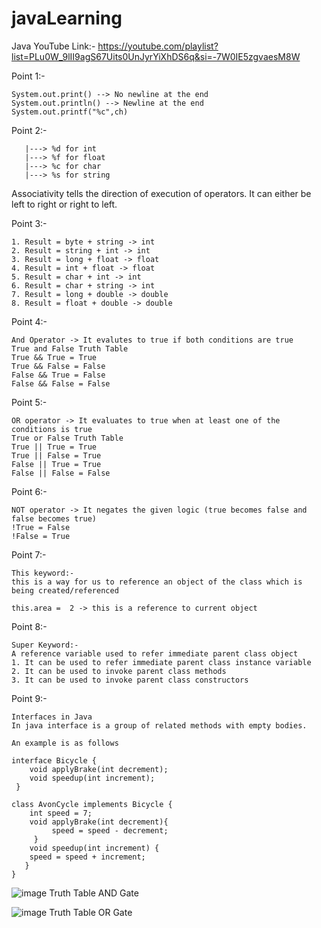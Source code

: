 # javaLearning                                                                                                                      

Java YouTube Link:-
https://youtube.com/playlist?list=PLu0W_9lII9agS67Uits0UnJyrYiXhDS6q&si=-7W0IE5zgvaesM8W

Point 1:-
```
System.out.print() --> No newline at the end
System.out.println() --> Newline at the end
System.out.printf("%c",ch) 
```

Point 2:-
```
   |---> %d for int
   |---> %f for float
   |---> %c for char
   |---> %s for string
```
Associativity tells the direction of execution of operators. It can either be left to right or right to left. 

Point 3:-
```
1. Result = byte + string -> int
2. Result = string + int -> int
3. Result = long + float -> float
4. Result = int + float -> float
5. Result = char + int -> int
6. Result = char + string -> int
7. Result = long + double -> double
8. Result = float + double -> double
```

Point 4:-
```
And Operator -> It evalutes to true if both conditions are true
True and False Truth Table
True && True = True
True && False = False
False && True = False
False && False = False
```

Point 5:-
```
OR operator -> It evaluates to true when at least one of the conditions is true
True or False Truth Table
True || True = True
True || False = True
False || True = True
False || False = False
```

Point 6:-
```
NOT operator -> It negates the given logic (true becomes false and false becomes true)
!True = False
!False = True
```
Point 7:-
```
This keyword:-
this is a way for us to reference an object of the class which is being created/referenced

this.area =  2 -> this is a reference to current object
```
Point 8:-
```
Super Keyword:-
A reference variable used to refer immediate parent class object
1. It can be used to refer immediate parent class instance variable
2. It can be used to invoke parent class methods
3. It can be used to invoke parent class constructors
```
Point 9:-
```
Interfaces in Java
In java interface is a group of related methods with empty bodies.

An example is as follows

interface Bicycle {
    void applyBrake(int decrement);
    void speedup(int increment);
 }

class AvonCycle implements Bicycle {
    int speed = 7;
    void applyBrake(int decrement){
         speed = speed - decrement;
     }
    void speedup(int increment) {
	speed = speed + increment;
   }
}
```
![image](https://github.com/user-attachments/assets/ff523d7c-0871-451a-8c31-d6b7b4165ad5)
Truth Table AND Gate

![image](https://github.com/user-attachments/assets/3004c5e5-861b-4c1f-9bc3-a4d19a54f71d)
Truth Table OR Gate
